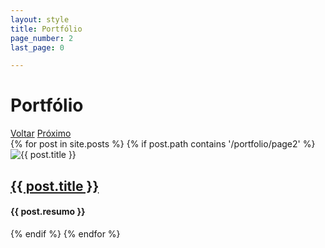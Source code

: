 ```yaml
---
layout: style
title: Portfólio
page_number: 2
last_page: 0

---
```


<div class="cabeca-post">
  <h1 class="name-page">Portfólio</h1>
  <div class="pagination">
            <a href="#" class="page-link voltar" onclick="goToPreviousPage()"><i class="fa-solid fa-angles-left"></i> Voltar</a>
            <a href="#" class="page-link ir" id="pagination-link" data-page-number="{{ page.page_number }}" data-last-page="{{ page.last_page }}" onclick="goToNextPage()">Próximo <i class="fa-solid fa-angles-right"></i></a>
  </div>
</div>
<div class="grid">
  {% for post in site.posts %}
    {% if post.path contains '/portfolio/page2' %}
      <div class="card-post">
        <img src="{{ post.image }}" alt="{{ post.title }}">
        <div class="text-post">
          <a class="title-post" href="{{ post.url }}"><h2>{{ post.title }}</h2></a>
          <h4>{{ post.resumo }}</h4>
        </div>
      </div>
    {% endif %}
  {% endfor %}
</div>